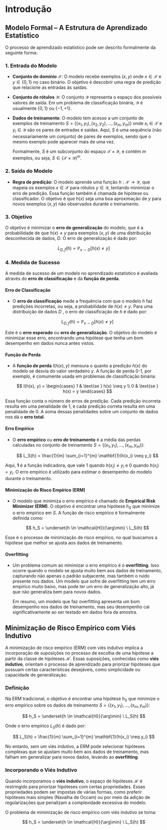 # Introdução



## Modelo Formal – A Estrutura de Aprendizado Estatístico

O processo de aprendizado estatístico pode ser descrito formalmente da seguinte forma:

### 1. Entrada do Modelo
- **Conjunto de domínio** $\mathcal{X}$: O modelo recebe exemplos $(x, y)$ onde $x \in \mathcal{X}$ e $y \in \{0, 1\}$ no caso binário. O objetivo é descobrir uma regra de predição que relacione as entradas às saídas.

- **Conjunto de rótulos** $\mathcal{Y}$: O conjunto $\mathcal{Y}$ representa o espaço dos possíveis valores de saída. Em um problema de classificação binária, $\mathcal{Y}$ é usualmente $\{0, 1\}$ ou $\{-1, +1\}$.

- **Dados de treinamento**: O modelo tem acesso a um conjunto de exemplos de treinamento $S = \{(x_1, y_1), (x_2, y_2), \dots, (x_m, y_m)\}$ onde $x_i \in \mathcal{X}$ e $y_i \in \mathcal{Y}$ são os pares de entradas e saídas. Aqui, $S$ é uma sequência (não necessariamente um conjunto) de pares de exemplos, sendo que o mesmo exemplo pode aparecer mais de uma vez. 

  Formalmente, $S$ é um subconjunto do espaço $\mathcal{X} \times \mathcal{Y}$, e contém $m$ exemplos, ou seja, $S \in (\mathcal{X} \times \mathcal{Y})^m$.

### 2. Saída do Modelo
- **Regra de predição**: O modelo aprende uma função $h : \mathcal{X} \to \mathcal{Y}$, que mapeia os exemplos $x \in \mathcal{X}$ para rótulos $y \in \mathcal{Y}$, tentando minimizar o erro de predição. Essa função também é chamada de hipótese ou classificador. O objetivo é que $h(x)$ seja uma boa aproximação de $y$ para novos exemplos $(x, y)$ não observados durante o treinamento.

### 3. Objetivo
O objetivo é minimizar o **erro de generalização** do modelo, que é a probabilidade de que $h(x) \neq y$ para exemplos $(x, y)$ de uma distribuição desconhecida de dados, $D$. O erro de generalização é dado por:

$$
L_{D,f}(h) = \mathbb{P}_{x \sim D} \left[ h(x) \neq y \right]
$$

### 4. Medida de Sucesso

A medida de sucesso de um modelo no aprendizado estatístico é avaliada através do **erro de classificação** e da **função de perda**. 

#### Erro de Classificação
- O **erro de classificação** mede a frequência com que o modelo $h$ faz predições incorretas, ou seja, a probabilidade de $h(x) \neq y$. Para uma distribuição de dados $D$ , o erro de classificação de $h$ é dado por:

  $$
  L_{D,f}(h) = \mathbb{P}_{x \sim D}[h(x) \neq y]
  $$

Este é o **erro esperado** ou **erro de generalização**. O objetivo do modelo é minimizar esse erro, encontrando uma hipótese que tenha um bom desempenho em dados nunca antes vistos.

#### Função de Perda
- A **função de perda** $l(h(x), y)$ mensura o quanto a predição $h(x)$ do modelo se desvia do valor verdadeiro $y$. A função de perda 0-1, por exemplo, é comumente usada em problemas de classificação binária:

  $$
  l(h(x), y) =
  \begin{cases}
  1 & \text{se } h(x) \neq y \\
  0 & \text{se } h(x) = y
  \end{cases}
  $$

Essa função conta o número de erros de predição. Cada predição incorreta resulta em uma penalidade de 1, e cada predição correta resulta em uma penalidade de 0. A soma dessas penalidades sobre um conjunto de dados nos dá o **erro total**.

#### Erro Empírico
- O **erro empírico** ou **erro de treinamento** é a média das perdas calculadas no conjunto de treinamento $S = \{(x_1, y_1), \dots, (x_m, y_m)\}$:

  $$
  L_S(h) = \frac{1}{m} \sum_{i=1}^{m} \mathbf{1}(h(x_i) \neq y_i)
  $$

Aqui, $\mathbf{1}$ é a função indicadora, que vale 1 quando $h(x_i) \neq y_i$ e 0 quando $h(x_i) = y_i$. O erro empírico é utilizado para estimar o desempenho do modelo durante o treinamento.

#### Minimização de Risco Empírico (ERM)
- O modelo que minimiza o erro empírico é chamado de **Empirical Risk Minimizer (ERM)**. O objetivo é encontrar uma hipótese $h_S$ que minimize o erro empírico em $S$. A função de risco empírico é formalmente definida como:

  $$
  h_S = \underset{h \in \mathcal{H}}{\arg\min} \ L_S(h)
  $$

Esse é o processo de minimização de risco empírico, no qual buscamos a hipótese que melhor se ajusta aos dados de treinamento.

#### Overfitting
- Um problema comum ao minimizar o erro empírico é o **overfitting**. Isso ocorre quando o modelo se ajusta muito bem aos dados de treinamento, capturando não apenas o padrão subjacente, mas também o ruído presente nos dados. Um modelo que sofre de overfitting tem um erro empírico muito baixo, mas pode ter um erro de generalização alto, já que não generaliza bem para novos dados.

  Em resumo, um modelo que faz overfitting apresenta um bom desempenho nos dados de treinamento, mas seu desempenho cai significativamente ao ser testado em dados fora da amostra.

## Minimização de Risco Empírico com Viés Indutivo

A minimização de risco empírico (ERM) com viés indutivo implica a incorporação de suposições no processo de escolha de uma hipótese a partir da classe de hipóteses $\mathcal{H}$. Essas suposições, conhecidas como **viés indutivo**, orientam o processo de aprendizado para priorizar hipóteses que possuam certas características desejáveis, como simplicidade ou capacidade de generalização.

### Definição
Na ERM tradicional, o objetivo é encontrar uma hipótese $h_S$ que minimize o erro empírico sobre os dados de treinamento $S = \{(x_1, y_1), \dots, (x_m, y_m)\}$:

$$
h_S = \underset{h \in \mathcal{H}}{\arg\min} \ L_S(h)
$$

Onde o erro empírico $L_S(h)$ é dado por:

$$
L_S(h) = \frac{1}{m} \sum_{i=1}^{m} \mathbf{1}(h(x_i) \neq y_i)
$$

No entanto, sem um viés indutivo, a ERM pode selecionar hipóteses complexas que se ajustam muito bem aos dados de treinamento, mas falham em generalizar para novos dados, levando ao **overfitting**.

### Incorporando o Viés Indutivo
Quando incorporamos o **viés indutivo**, o espaço de hipóteses $\mathcal{H}$ é restringido para priorizar hipóteses com certas propriedades. Essas propriedades podem ser impostas de várias formas, como preferir hipóteses mais simples (Navalha de Occam) ou por meio da adição de regularizações que penalizam a complexidade excessiva do modelo.

O problema de minimização de risco empírico com viés indutivo se torna:

$$
h_S = \underset{h \in \mathcal{H}}{\arg\min} \ L_S(h)
$$
